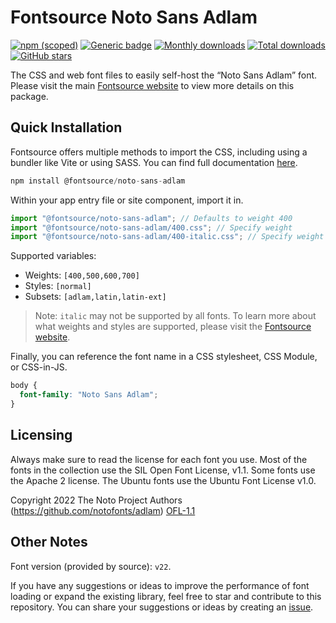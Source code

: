 # Fontsource Noto Sans Adlam

[![npm (scoped)](https://img.shields.io/npm/v/@fontsource/noto-sans-adlam?color=brightgreen)](https://www.npmjs.com/package/@fontsource/noto-sans-adlam) [![Generic badge](https://img.shields.io/badge/fontsource-passing-brightgreen)](https://github.com/fontsource/fontsource) [![Monthly downloads](https://badgen.net/npm/dm/@fontsource/noto-sans-adlam)](https://github.com/fontsource/fontsource) [![Total downloads](https://badgen.net/npm/dt/@fontsource/noto-sans-adlam)](https://github.com/fontsource/fontsource) [![GitHub stars](https://img.shields.io/github/stars/fontsource/fontsource.svg?style=social&label=Star)](https://github.com/fontsource/fontsource/stargazers)

The CSS and web font files to easily self-host the “Noto Sans Adlam” font. Please visit the main [Fontsource website](https://fontsource.org/fonts/noto-sans-adlam) to view more details on this package.

## Quick Installation

Fontsource offers multiple methods to import the CSS, including using a bundler like Vite or using SASS. You can find full documentation [here](https://fontsource.org/docs/getting-started/introduction).

```javascript
npm install @fontsource/noto-sans-adlam
```

Within your app entry file or site component, import it in.

```javascript
import "@fontsource/noto-sans-adlam"; // Defaults to weight 400
import "@fontsource/noto-sans-adlam/400.css"; // Specify weight
import "@fontsource/noto-sans-adlam/400-italic.css"; // Specify weight and style
```

Supported variables:
- Weights: `[400,500,600,700]`
- Styles: `[normal]`
- Subsets: `[adlam,latin,latin-ext]`

> Note: `italic` may not be supported by all fonts. To learn more about what weights and styles are supported, please visit the [Fontsource website](https://fontsource.org/fonts/noto-sans-adlam).

Finally, you can reference the font name in a CSS stylesheet, CSS Module, or CSS-in-JS.

```css
body {
  font-family: "Noto Sans Adlam";
}
```

## Licensing
Always make sure to read the license for each font you use. Most of the fonts in the collection use the SIL Open Font License, v1.1. Some fonts use the Apache 2 license. The Ubuntu fonts use the Ubuntu Font License v1.0.

Copyright 2022 The Noto Project Authors (https://github.com/notofonts/adlam)
[OFL-1.1](http://scripts.sil.org/OFL)

## Other Notes
Font version (provided by source): `v22`.

If you have any suggestions or ideas to improve the performance of font loading or expand the existing library, feel free to star and contribute to this repository. You can share your suggestions or ideas by creating an [issue](https://github.com/fontsource/fontsource/issues).